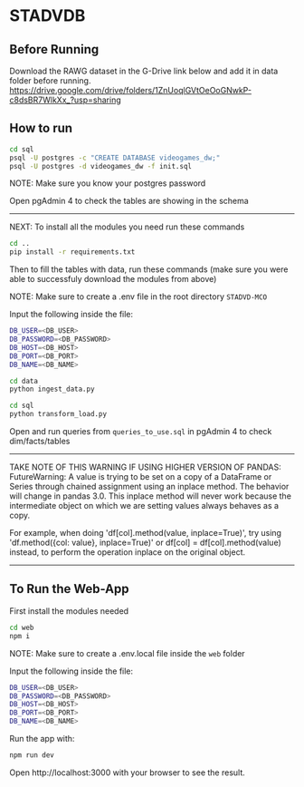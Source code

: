 # STADVDB
## Before Running

Download the RAWG dataset in the G-Drive link below and add it in data folder before running.
https://drive.google.com/drive/folders/1ZnUoqlGVtOeOoGNwkP-c8dsBR7WlkXx_?usp=sharing

## How to run

```bash
cd sql
psql -U postgres -c "CREATE DATABASE videogames_dw;"
psql -U postgres -d videogames_dw -f init.sql
```

NOTE: Make sure you know your postgres password

Open pgAdmin 4 to check the tables are showing in the schema

---

NEXT: To install all the modules you need run these commands

```bash
cd ..
pip install -r requirements.txt
```

Then to fill the tables with data, run these commands (make sure you were able to successfuly download the modules from above)

NOTE: Make sure to create a .env file in the root directory `STADVD-MCO`

Input the following inside the file:
```bash
DB_USER=<DB_USER>
DB_PASSWORD=<DB_PASSWORD>
DB_HOST=<DB_HOST>
DB_PORT=<DB_PORT>
DB_NAME=<DB_NAME>
```

```bash
cd data
python ingest_data.py
```

```bash
cd sql
python transform_load.py
```

Open and run queries from `queries_to_use.sql` in pgAdmin 4 to check dim/facts/tables

---

TAKE NOTE OF THIS WARNING IF USING HIGHER VERSION OF PANDAS:
FutureWarning: A value is trying to be set on a copy of a DataFrame or Series through chained assignment using an inplace method.
The behavior will change in pandas 3.0. This inplace method will never work because the intermediate object on which we are setting values always behaves as a copy.

For example, when doing 'df[col].method(value, inplace=True)', try using 'df.method({col: value}, inplace=True)' or df[col] = df[col].method(value) instead, to perform the operation inplace on the original object.

---

## To Run the Web-App

First install the modules needed

```bash
cd web
npm i
```

NOTE: Make sure to create a .env.local file inside the `web` folder

Input the following inside the file:
```bash
DB_USER=<DB_USER>
DB_PASSWORD=<DB_PASSWORD>
DB_HOST=<DB_HOST>
DB_PORT=<DB_PORT>
DB_NAME=<DB_NAME>
```

Run the app with:
```bash
npm run dev
```


Open http://localhost:3000 with your browser to see the result.




